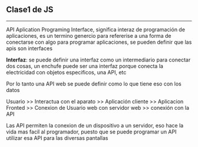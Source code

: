 ## Clase1 de JS
---
API
Aplication Programing Interface, significa interaz de programación de aplicaciones, es un termino genercio para refererise a una forma de conectarse con algo para programar aplicaciones, se pueden definir que las apis son interfaces

**Interfaz**: se puede definir una interfaz como un intermediario para conectar dos cosas, un enchufe puede ser una interfaz porque conecta la electricidad con objetos especificos, una API, etc

Por lo tanto una API web se puede definir como lo que tiene eso con los datos 

Usuario >> Interactua con el aparato >> Aplicación cliente >> Aplicacion Fronted >> Conexion de Usuario web con servidor web >> conexión con la API

Las API permiten la conexion de un dispositivo a un servidor, eso hace la vida mas facil al programador, puesto que se puede programar un API utilizar esa API para las diversas pantallas